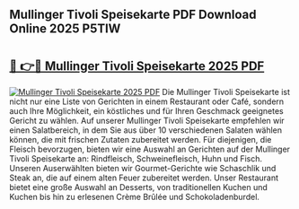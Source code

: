 ## Mullinger Tivoli Speisekarte PDF Download Online 2025 P5TlW

# <h2><a href="http://gcb9kh9.nevu.top/?p=Mullinger+Tivoli+Speisekarte">🔗 👉🔴 Mullinger Tivoli Speisekarte 2025 PDF</a></h2>

[![Mullinger Tivoli Speisekarte 2025 PDF](https://i.imgur.com/dBaPXMq.png)](http://gcb9kh9.nevu.top/?p=Mullinger+Tivoli+Speisekarte)
Die Mullinger Tivoli Speisekarte ist nicht nur eine Liste von Gerichten in einem Restaurant oder Café, sondern auch Ihre Möglichkeit, ein köstliches und für Ihren Geschmack geeignetes Gericht zu wählen. Auf unserer Mullinger Tivoli Speisekarte empfehlen wir einen Salatbereich, in dem Sie aus über 10 verschiedenen Salaten wählen können, die mit frischen Zutaten zubereitet werden. Für diejenigen, die Fleisch bevorzugen, bieten wir eine Auswahl an Gerichten auf der Mullinger Tivoli Speisekarte an: Rindfleisch, Schweinefleisch, Huhn und Fisch. Unseren Auserwählten bieten wir Gourmet-Gerichte wie Schaschlik und Steak an, die auf einem alten Feuer zubereitet werden. Unser Restaurant bietet eine große Auswahl an Desserts, von traditionellen Kuchen und Kuchen bis hin zu erlesenen Crème Brûlée und Schokoladenburdel.
